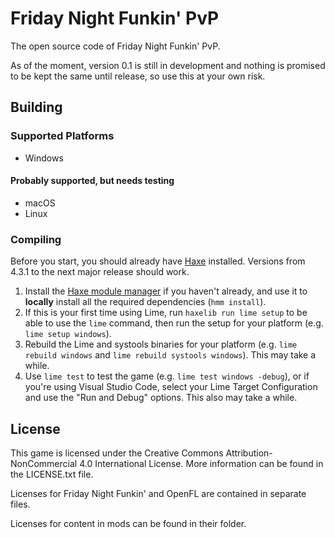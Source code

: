 # Friday Night Funkin' PvP

The open source code of Friday Night Funkin' PvP.

As of the moment, version 0.1 is still in development and nothing is promised to be kept the same until release, so use this at your own risk.

## Building

### Supported Platforms

- Windows

#### Probably supported, but needs testing

- macOS
- Linux

### Compiling

Before you start, you should already have [Haxe](https://haxe.org/download/) installed. Versions from 4.3.1 to the next major release should work.

1. Install the [Haxe module manager](https://lib.haxe.org/p/hmm/) if you haven't already, and use it to **locally** install all the required dependencies (`hmm install`).
2. If this is your first time using Lime, run `haxelib run lime setup` to be able to use the `lime` command, then run the setup for your platform (e.g. `lime setup windows`).
3. Rebuild the Lime and systools binaries for your platform (e.g. `lime rebuild windows` and `lime rebuild systools windows`). This may take a while.
4. Use `lime test` to test the game (e.g. `lime test windows -debug`), or if you're using Visual Studio Code, select your Lime Target Configuration and use the "Run and Debug" options. This also may take a while.

## License

This game is licensed under the Creative Commons Attribution-NonCommercial 4.0 International License. More information can be found in the LICENSE.txt file.

Licenses for Friday Night Funkin' and OpenFL are contained in separate files.

Licenses for content in mods can be found in their folder.
